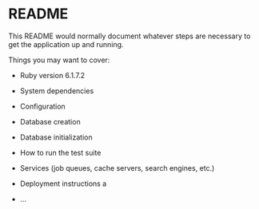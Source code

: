 # README

This README would normally document whatever steps are necessary to get the
application up and running.

Things you may want to cover:

* Ruby version 6.1.7.2

* System dependencies

* Configuration

* Database creation

* Database initialization

* How to run the test suite

* Services (job queues, cache servers, search engines, etc.)

* Deployment instructions a

* ...
